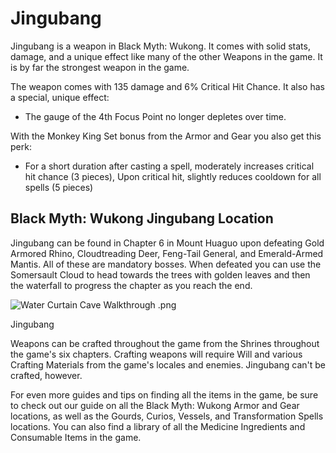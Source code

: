 # Jingubang

Jingubang is a weapon in Black Myth: Wukong. It comes with solid stats, damage, and a unique effect like many of the other Weapons in the game. It is by far the strongest weapon in the game. 

The weapon comes with 135 damage and 6% Critical Hit Chance. It also has a special, unique effect: 

  * The gauge of the 4th Focus Point no longer depletes over time. 

With the Monkey King Set bonus from the Armor and Gear you also get this perk: 

  * For a short duration after casting a spell, moderately increases critical hit chance (3 pieces), Upon critical hit, slightly reduces cooldown for all spells (5 pieces)

## Black Myth: Wukong Jingubang Location

Jingubang can be found in Chapter 6 in Mount Huaguo upon defeating Gold Armored Rhino, Cloudtreading Deer, Feng-Tail General, and Emerald-Armed Mantis. All of these are mandatory bosses. When defeated you can use the Somersault Cloud to head towards the trees with golden leaves and then the waterfall to progress the chapter as you reach the end. 

![Water Curtain Cave Walkthrough .png](https://oyster.ignimgs.com/mediawiki/apis.ign.com/black-myth-wukong/d/df/Water_Curtain_Cave_Walkthrough_.png)

Jingubang

Weapons can be crafted throughout the game from the Shrines throughout the game's six chapters. Crafting weapons will require Will and various Crafting Materials from the game's locales and enemies. Jingubang can't be crafted, however. 

For even more guides and tips on finding all the items in the game, be sure to check out our guide on all the Black Myth: Wukong Armor and Gear locations, as well as the Gourds, Curios, Vessels, and Transformation Spells locations. You can also find a library of all the Medicine Ingredients and Consumable Items in the game.